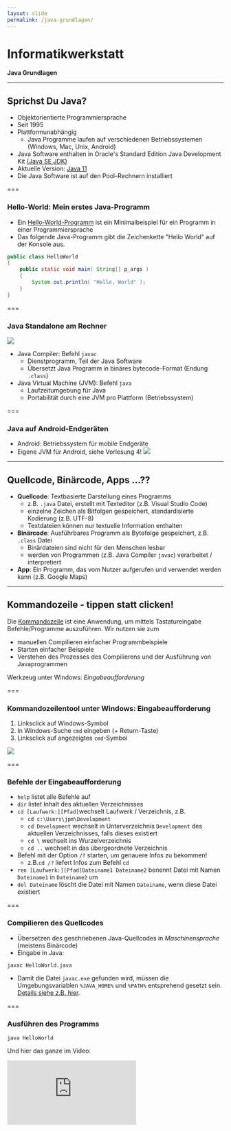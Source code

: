 ```yaml
---
layout: slide
permalink: /java-grundlagen/
---
```


# Informatikwerkstatt
__Java Grundlagen__

---

## Sprichst Du Java?
<!-- Allgemeine Infos zu Java -->
* Objektorientierte Programmiersprache
* Seit 1995
* Plattformunabhängig
	* Java Programme laufen auf verschiedenen Betriebssystemen  (Windows, Mac, Unix, Android)
* Java Software enthalten in Oracle's Standard Edition Java Development Kit [(Java SE JDK)](https://www.oracle.com/technetwork/java/javase/overview/index.html)
* Aktuelle Version: [Java 11](http://jdk.java.net/11/)
* Die Java Software ist auf den Pool-Rechnern installiert

===

### Hello-World: Mein erstes Java-Programm

- Ein [Hello-World-Programm](https://de.wikipedia.org/wiki/Hallo-Welt-Programm) ist ein Minimalbeispiel für ein Programm in einer Programmiersprache
- Das folgende Java-Programm gibt die Zeichenkette "Hello World" auf der Konsole aus.

```java
public class HelloWorld
{
	public static void main( String[] p_args )
	{
		System.out.println( "Hello, World" );
	}
}
```

===

### Java Standalone am Rechner
<!-- eine Subfolie für Java-Standalone am Rechner (Java Runtime) 
--> 
![](http://winf.in.tu-clausthal.de/jpm/infws/img/java-process.png)<!-- todo: agree on destination  in github --> 
 
 - Java Compiler:  Befehl `javac` 
	 - Dienstprogramm, Teil der Java Software
	 - Übersetzt Java Programm in binäres bytecode-Format (Endung `.class`)
 - Java Virtual Machine (JVM): Befehl `java`
	 - Laufzeitumgebung für Java
	 - Portabilität durch eine JVM pro Plattform (Betriebssystem)

===

### Java auf Android-Endgeräten
<!-- eine Subfolie für Java bei Android (Achtung die Infos auf Folien vom letzten Jahr stimmen nicht mehr Dalvik VM wird bei Android nicht mehr benutzt
JPM: Ich würde das eher am Anfang der Android-Intro machen. Hier eher die allgemeine Abbildung, die den Cross-Platform Charakter von Java illustriert, s.u. -->

 - Android: Betriebssystem für mobile Endgeräte
 - Eigene JVM für Android, siehe Vorlesung 4!
  ![](http://winf.in.tu-clausthal.de/jpm/infws/img/java-cross-pf.png)

---

## Quellcode, Binärcode, Apps ...??
 <!-- Übersetzungsvorgang, compilieren + Bundling 
 @Phil: Gehört Bundling nicht eher ins Android Kapitel?-->

 - **Quellcode**: Textbasierte Darstellung eines Programms
	 - z.B. `.java` Datei, erstellt mit Texteditor (z.B. Visual Studio Code)
	 - einzelne Zeichen als Bitfolgen gespeichert, standardisierte Kodierung (z.B. UTF-8)
	 - Textdateien können nur textuelle Information enthalten
 - **Binärcode**: Ausführbares Programm als Bytefolge gespeichert, z.B. `.class` Datei
	 - Binärdateien sind nicht für den Menschen lesbar
	 - werden von Programmen (z.B. Java Compiler `javac`) verarbeitet / interpretiert
 - **App**: Ein Programm, das vom Nutzer aufgerufen und verwendet werden kann (z.B. Google Maps)

---

## Kommandozeile - tippen statt clicken!

Die [Kommandozeile](https://de.wikipedia.org/wiki/Kommandozeile) ist eine Anwendung, um mittels Tastatureingabe Befehle/Programme auszuführen. 
Wir nutzen sie zum
- manuellen  Compilieren einfacher Programmbeispiele
- Starten einfacher Beispiele
- Verstehen des Prozesses des Compilierens und der Ausführung von Javaprogrammen

Werkzeug unter Windows: *Eingabeaufforderung*

===

### Kommandozeilentool unter Windows: Eingabeaufforderung
 1. Linksclick auf Windows-Symbol
 2. In Windows-Suche `cmd` eingeben (+ Return-Taste)
 3. Linksclick auf angezeigtes `cmd`-Symbol
 
![](http://winf.in.tu-clausthal.de/jpm/infws/img/1_cmd.png)

===
### Befehle der Eingabeaufforderung
<!-- Ausgewählte Befehle der Windows Commandline, navigieren in Verzeichnissen & Verzeichnislisting -->
 - `help` listet alle Befehle auf
 - `dir` listet Inhalt des aktuellen Verzeichnisses
 - `cd [Laufwerk:][Pfad]`wechselt Laufwerk / Verzeichnis, z.B. 
	 - `cd c:\Users\jpm\Development`
	 - `cd Development` wechselt in Unterverzeichnis `Development` des aktuellen Verzeichnisses, falls dieses existiert 
	- `cd \` wechselt ins Wurzelverzeichnis
	- `cd ..` wechselt in das übergeordnete Verzeichnis
- Befehl mit der Option `/?` starten, um genauere Infos zu bekommen! 
	- z.B.`cd /?` liefert Infos zum Befehl `cd`
- `ren [Laufwerk:][Pfad]Dateiname1 Dateiname2` benennt Datei mit Namen `Dateiname1` in `Dateiname2` um
- `del Dateiname` löscht die Datei mit Namen `Dateiname`, wenn diese Datei existiert

 ===
### Compilieren des Quellcodes

- Übersetzen des geschriebenen Java-Quellcodes in _Maschinensprache_ (meistens Binärcode)
- Eingabe in Java: 
```shell
javac HelloWorld.java
```

- Damit die Datei `javac.exe` gefunden wird, müssen die Umgebungsvariablen `%JAVA_HOME%` und `%PATH%` entsprehend gesetzt sein. [Details siehe z.B. hier](https://docs.oracle.com/javase/10/install/installation-jdk-and-jre-microsoft-windows-platforms.htm).

===

### Ausführen des Programms

```shell
java HelloWorld
```
Und hier das ganze im Video:

<iframe class="video" src="https://player.vimeo.com/video/287916699" frameborder="0" webkitallowfullscreen mozallowfullscreen allowfullscreen />

---

## @Let's try

1. Starte _Visual Studio Code_
2. Erstelle leere Datei mit dem Namen ```HelloWorld.java```
3. Kopiere oder schreibe den Beispielcode des Hello-World-Programms __exakt, wie angegegben,__ in die Datei
4. Speichere die Datei auf dem Desktop
5. Öffne die _Eingabeaufforderung_
6. Schau mittels ```dir``` wo der Desktop ist
7. Wechsel mit ```cd``` auf den Desktop
8. Compiliere das Programm
9. Führe das Programm aus

---

## Aufbau eines Java-Programms
<!-- wie ist der allgemeine Aufbau eines Java Programs, Stichwort Klasse, Stichwork main, insbesondere Parameter erklären -->
- Betrachten wir noch einmal unser HelloWorld-Programms
```java
public class HelloWorld
{
	public static void main( String[] p_args )
	{
		// Ausgabe 
		System.out.println( "Hello, World" );
	}
}
```
 - Quelldatei enthält Klasse HelloWorld 
	 - *Achtung*: Groß-/Kleinschreibung wird in Java generell unterschieden!
 - Verhalten einer Klasse wird durch Methoden beschrieben
 - Die `HelloWorld` Klasse hat eine Methode ```main``` 
- In der Folge erfahren wir mehr über Klassen und Ihren Aufbau
===
### Klassen 
	
- Zentrale Einheit der objektorientierten Programmierung (s. VL2). 
- Programmcode ist in Klassen organisiert
- Klasse hat Namen (z.B. HelloWorld)
- Konvention: Name der Klasse = Name der Quelldatei, die die Klasse enthält
===
### Methoden
- Strukturieren den Code einer Klasse
- Methode beschrieben durch
	- Rückgabewert (`void` = Methode gibt keinen Wert zurück)
	- Name (`main`)
	- Eingabeparameter (optional), beschrieben durch 
		- Typ, z.B. `String[]` bezeichnet Liste (Array)  von Zeichenketten
		- Name `p_args` 
	- Rumpf mit Anweisungen, in `{ ... }`eingefasst
- Methoden und Klassen können außerdem sog. Modifikatoren haben (z.B. `public`, oder `public static` (siehe VL2)

---

## Java Schlüsselwörter

Java besitzt [50 reservierte Schlüsselwörter](https://en.wikipedia.org/wiki/List_of_Java_keywords), die in der Sprachdefinition festgelegt sind.

* Sie definieren den Grundwortschatz der Programmiersprache, grundlegende Befehle
* Im HelloWorld-Programm haben wir bereits einige davon kennen gelernt: `public`, `class`, `static`, `void`
* Schlüsselwörter dürfen nicht als Variablen-, Funktions-, Methoden-, Klassennamen benutzt werden
---
## Datentypen
<!-- Basisdatentypen, Text, Zahl, Boxing/Unboxing des Compilers -->
- Alle Daten, die in Java-Programmen verarbeitet werden, müssen wohldefinierten Datentyp haben
- jeder Datentyp hat einen Namen und definiert einen Wertebereich
- Java enthält vordefinierte Basisdatentypen, z.B.: 

|Datentyp|Wertebereich|
|--|--|
| boolean|`true` und `false`, 1 Bit Länge |
| int| Ganze Zahl, 32 bit Länge | 
| double| Fliesskommazahl mit doppelter Genauigkeit | 
| byte | Ganze Zahlen von -128 bis 127 |
| char | Einzelne Zeichen, 16-bit Länge. z.B. `'a'` |
| String| Zeichenkette, max. $2^{31}-1$ Zeichen. z.B. `"Hello World!"` |

---
## Variablen
<!-- Deklaration von Variablen, Nutzung von Variablen, Keywort "final" -->
 
- Benannter Bereich im Speicher, dem in einem Programm ein Wert zugewiesen werden kann 
- Mithilfe der Datentypen können wir dem Java-Compiler genau beschreiben, welches erlaubte Werte einer Variable sind 
- Wir erweitern unser Hallo-World-Programm:
``` java
public class HelloWorld
{
	// Variablendeklaration mit Initialisierung
	private final String message = "Hello World";
	
	public static void main( String[] p_args )
	{
	// Variable wird Methode als Parameter übergeben
		System.out.println( message );
	}
}
```

===
### Zuweisung
<!-- Zuweisungen von Variablen, Beachtung von final -->
- Variable muss vor Verwendung deklariert werden
```  java
	private final String message = "Hello World";
```
- Mit dem Zuweisungsoperator `=` kann einer Variable ein Wert zugewiesen werden
- `=` kopiert Wert auf der rechten Seite in die Variable auf der linken 
- Wichtig: Initiale Wertzuweisung vor Verwendung einer Variable! 
- Modifikator `final` gibt an, dass die Variable nach der Initialisierung nicht mehr verändert werden darf
- `final` wird häufig verwendet, um Konstanten zu definieren

===
### Verwendung von Variablen bei Methodenaufrufen
``` java
	public static void main( String[] p_args )
	{
		System.out.println( message );
	}
```	
- Die Variable `message` kann nach ihrer Instanziierung als Argument (Parameter) zum Aufruf der Methode  `println()` des Objekts `System.out` (siehe VL2) verwendet werden
- Der Wert der Variable wird so übergeben und kann in der Methode weiterverarbeitet werden 

=== 
### main() Methode
 
 -  Programme wie unser `HelloWorld` Beispiel , die eine main() Methode haben, sind *ausführbar*.
 -  Die Ausführung eines solchen Programms erfolgt durch Aufruf / Abarbeitung der `main()`-Methode
 - Das Argument `String[] p_args` der `main()` Methode kann genutzt werden, um bei dem Aufruf des Programms über die Kommandozeile Parameter an es zu übergeben.

---
## Typenumwandlung

<!-- Was bedeutet Casting, wozu wird es benötigt, was ist der Sinn davon, was sind die Nachteile davon, insbesondere parsen von String als numerischer Wert -->
- Typumwandlung (engl. *Casting*) ist die Umwandlung eines Datentyps in einen anderen Datentyp.
``` java
byte counterB = 1;
int counterI = 1;
double counterD = 1.0;
String myNumber = "";
/*
  wir casten jetzt eine byte-Variable auf eine 
  int-Variable und dann die int-Variable auf 
  eine double-Variable. Geht das?
 */
counterI = counterB;
counterD = counterI;
System.out.println("counterD = ", counterD);

//int auf String casten erfordert extra Methodenaufruf
mynumber = Integer.toString(counterI).
```
===
### @Let's try

<!-- Codebeispiel Main-Programm, Variablen deklarieren, Variablen setzen, Variablen mit Println ausgeben -->
1. Schreibe eine Klasse Example.java mit einer `main()`-Methode
2.  Kopieree das obigen Code-Fragment in den Rumpf der `main()`-Methode 
3. Übersetze das Programm und führe es aus! Was beobachtest Du?
4. Füge nun folgende Zeile am Ende des `main()`-Programms ein?
``` java
/*
 hier versuche ich, eine double-Variable auf 
 eine int-Variable zu casten :o
 */
counterI = counterD;
```
5. Übersetze das Programm! Was beobachtest Du?
6.  Ermittele jeweils durch Nachdenken oder probieren: Auf welche Typen können byte / int / double gecastet werden?
7. Versuche, die Variable `counterD` auf die String-Variable `myNumber` zu casten! 

===
### Implizites vs. explizites Casting
- Typenumwandlung ist oft notwendig, erfordert aber Sorgfalt!
- Dabei können Probleme zur Übersetzungszeit und u.U. auch zur Ausführungszeit (runtime) eines Programmes auftreten 
- *Erweiterndes Casting* (z.B. von `int` auf `double`) wird vom Compiler automatisch durchgeführt (implizites Casting)
- *Einschränkendes Casting* (z.B. von `double` auf `int`) muss explizit vom Programmierer gemacht *(und geprüft!)* werden. Beispiel:
``` java
int myInt;
double  pi  =  3.14159;
//explizites casting
myInt= (int)pi;
```
- **@Let's try:** Führe den o.g. Code aus und gib die Werte von `myInt` und `pi` aus! Was beobachtest Du?
<!-- kein Compile-Fehler, aber nur ganzzahliger Anteil!-->

---


## Größer, Kleiner, Gleich - Vergleiche und Operatoren

<!-- Operatoren erklären, Operatoren Precedence erklären -->


## Ja / Nein / Vielleicht - If-Else

<!-- Aufbau von If-Else, Dangling Else -->

===

### Ternärer Operator

<!-- was ist das, wann nutzt man if, wann den ternären Operator -->

---
---

## @Let's try

<!-- Codebeispiel mit Variablen und If-Else -->

---

## Arrays

<!-- was sind Arrays, wozu sind sie gut, was gibt es für Beschränkungen -->

===

### Array Initialisierung

<!-- verschiedene Arten für die Initialisierung von Arrays -->

===

### Collections

<!-- was ist es, kurz fassen und auf Listen & Sets beschränken -->

---

## Wieder und wieder und wieder... - Schleifen

<!-- for, while und do-while Schleifen, wann benutzt man was anhand eines einfachen zu erklärenden Beispiels -->

===

### For-Each

<!-- was ist for-each, wann ist es sinnvoll >

---

## Infinity Loop

<!-- while true, was passiert intern dabei -> CPU Last 100% -->

---

## Kill it - Der Task-Manager

<!-- wie killt man ein hängendes Java Programm -->

---

## @Let's try

<!-- Schleifen-Beispiel + Infinity Loop Beispiel -->


---

### @Profis - Lambda-Expression & Streaming-API

<!-- 
https://blog.codecentric.de/2013/10/java-8-erste-schritte-mit-lambdas-und-streams/
https://www.baeldung.com/java-8-streams
https://winterbe.com/posts/2014/07/31/java8-stream-tutorial-examples/
-->

---

## Wirf den Fehler - Throw-Exception

<!-- Was sind Exception, Beispiel am besten Division durch 0 -->

---

## Fange den Fehler - try-catch

<!-- wie behandelt man Exceptions -->

---

## @Let's try

<!-- Division durch Null Beispiel fangen + eigenes Beispiel wo eine RuntimeException geworfen wird -->

---

## @Übungsaufgabe

> Schreiben Sie ein Programm, dass einen String und eine Zahl von der Kommandozeile einliest und den String so oft auf der Kommandozeile ausgibt, wie als Zahl gesetzt ist.

* Bei einem leeren String sollte eine Fehlermeldung ausgegeben werden, dass der String leer ist
* Wenn die Zahl $\leq 0$ ist, dann soll eine passende Fehlermeldung ausgegeben werden
* Wenn die Argumentanzahl nicht stimmt soll auch eine passende Meldung ausgegeben werden
* Wenn bei der Umwandlung des Textes in eine Zahl ein Fehler auftritt, dann soll auch eine verständliche Fehlermeldung ausgegeben werden


---

## @Home

1. Installation [Java Development Kit](https://www.oracle.com/technetwork/java/javase/downloads/index.html)
2. [Setzen der Umgebungsvariablen](https://www.java.com/de/download/help/path.xml) ```JAVA_HOME``` und ```PATH```
3. Installation [Visual Studio Code](https://code.visualstudio.com/)
<!--stackedit_data:
eyJoaXN0b3J5IjpbLTQ0MjYyNzU5MCwtMTA1MjcxNDQyNiwtMT
MwNzY4NjEwNSw4NzEwMTAxNjEsLTE0OTQ2NDc0MDQsLTEyMzkz
ODYyODQsLTIwNDM2NDkyOTcsLTcyNzcyNzc3OCwxMjQ2Nzk0Mz
M0LC0xMjg5NTc1Nzc2LDkxMzY3NTM3Niw1OTM3NTg0NTAsMTMw
NjE2ODU3MywtMTkzNjIwODAwMywxMDc3MzAxMzc3LDE0MDEwMT
AzMTIsLTYxNTAwNTQ2NSwxNjU1NjYwMzQ5LC03ODMzMzkwMTYs
MTE2NDEyMzM2MV19
-->